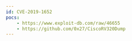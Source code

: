 ```yaml
---
id: CVE-2019-1652
pocs:
    - https://www.exploit-db.com/raw/46655
    - https://github.com/0x27/CiscoRV320Dump
---
```

